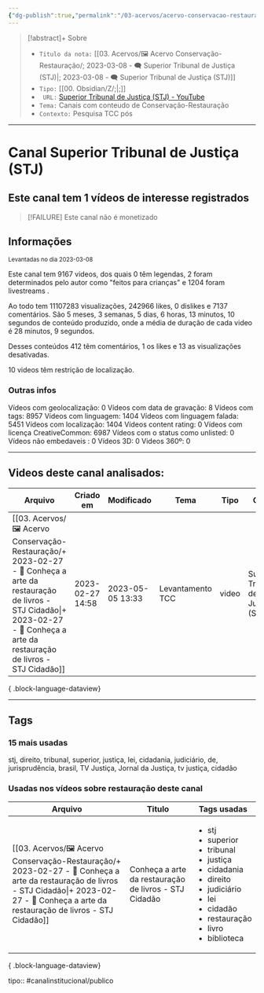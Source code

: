 ```yaml
---
{"dg-publish":true,"permalink":"/03-acervos/acervo-conservacao-restauracao/2023-03-08-superior-tribunal-de-justica-stj/","tags":["🖼️/🗨️"],"created":"2023-03-08T19:16:18.086-03:00","updated":"2023-05-01T21:22:14.434-03:00"}
---
```


>[!abstract]+ Sobre
>- `Titulo da nota:`  [[03. Acervos/🖼️ Acervo Conservação-Restauração/; 2023-03-08 - 🗨️ Superior Tribunal de Justiça (STJ)\|; 2023-03-08 - 🗨️ Superior Tribunal de Justiça (STJ)]]
>- `Tipo:`  [[00. Obsidian/Z/;\|;]]
>- ` URL:`  [Superior Tribunal de Justiça (STJ) - YouTube](http://www.youtube.com/@stjnoticias)
>- `Tema:`  Canais com conteudo de Conservação-Restauração
>- ` Contexto: ` Pesquisa TCC pós
***

# Canal Superior Tribunal de Justiça (STJ)
## Este canal tem 1 vídeos de interesse registrados
 >[!FAILURE] Este canal não é monetizado
## Informações
<small> Levantadas no dia 2023-03-08 </small>


Este canal tem 9167 videos, dos quais 0 têm legendas, 2 foram determinados pelo autor como "feitos para crianças" e 1204 foram livestreams .

Ao todo tem 11107283 visualizações, 242966 likes, 0 dislikes e 7137 comentários.
São 5 meses, 3 semanas, 5 dias, 6 horas, 13 minutos, 10 segundos de conteúdo produzido, onde a média de duração de cada video é 28 minutos, 9 segundos.

Desses conteúdos 412 têm comentários, 1 os likes e 13 as visualizações desativadas.

10 videos têm restrição de localização.

### Outras infos

Vídeos com geolocalização: 0
Vídeos com data de gravação: 8
Vídeos com tags: 8957
Vídeos com linguagem: 1404
Vídeos com linguagem falada: 5451
Vídeos com localização: 1404
Vídeos content rating: 0
Vídeos com licença CreativeCommon: 6987
Vídeos com o status como unlisted: 0
Vídeos não embedaveis : 0
Vídeos 3D: 0
Videos 360º: 0

***
## Videos deste canal analisados:
| Arquivo                                                                                                                                                                                                        | Criado em        | Modificado       | Tema             | Tipo  | Canal                              |
| -------------------------------------------------------------------------------------------------------------------------------------------------------------------------------------------------------------- | ---------------- | ---------------- | ---------------- | ----- | ---------------------------------- |
| [[03. Acervos/🖼️ Acervo Conservação-Restauração/+ 2023-02-27   -  🎥️ Conheça a arte da restauração de livros - STJ Cidadão\|+ 2023-02-27   -  🎥️ Conheça a arte da restauração de livros - STJ Cidadão]] | 2023-02-27 14:58 | 2023-05-05 13:33 | Levantamento TCC | video | Superior Tribunal de Justiça (STJ) |

{ .block-language-dataview}
***

## Tags
### 15 mais usadas

stj, direito, tribunal, superior, justiça, lei, cidadania, judiciário, de, jurisprudência, brasil, TV Justiça, Jornal da Justiça, tv justiça, cidadão

### Usadas nos vídeos sobre restauração deste canal
| Arquivo                                                                                                                                                                                                        | Titulo                                                | Tags usadas                                                                                                                                                                                                   |
| -------------------------------------------------------------------------------------------------------------------------------------------------------------------------------------------------------------- | ----------------------------------------------------- | ------------------------------------------------------------------------------------------------------------------------------------------------------------------------------------------------------------- |
| [[03. Acervos/🖼️ Acervo Conservação-Restauração/+ 2023-02-27   -  🎥️ Conheça a arte da restauração de livros - STJ Cidadão\|+ 2023-02-27   -  🎥️ Conheça a arte da restauração de livros - STJ Cidadão]] | Conheça a arte da restauração de livros - STJ Cidadão | <ul><li>stj</li><li>superior</li><li>tribunal</li><li>justiça</li><li>cidadania</li><li>direito</li><li>judiciário</li><li>lei</li><li>cidadão</li><li>restauração</li><li>livro</li><li>biblioteca</li></ul> |

{ .block-language-dataview}


tipo:: #canalinstitucional/publico